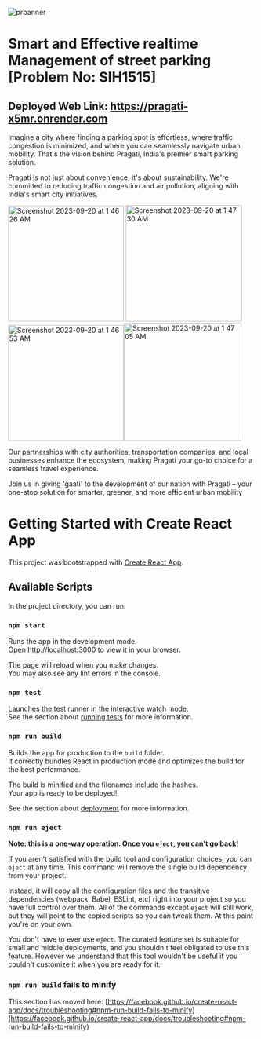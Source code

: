 ![prbanner](https://github.com/Ashutosh0602/SIH-Team-PRAGATI/assets/85889617/d58e3fb3-f338-4dc7-a6e3-30e893114cbe)

# Smart and Effective realtime Management of street parking [Problem No: SIH1515]

## Deployed Web Link: https://pragati-x5mr.onrender.com

Imagine a city where finding a parking spot is effortless, where traffic congestion is minimized, and where you can seamlessly navigate urban mobility. That's the vision behind Pragati, India's premier smart parking solution.

Pragati is not just about convenience; it's about sustainability. We're committed to reducing traffic congestion and air pollution, aligning with India's smart city initiatives.

<img width="236" alt="Screenshot 2023-09-20 at 1 46 26 AM" src="https://github.com/Ashutosh0602/SIH-Team-PRAGATI/assets/85889617/d278560d-aee6-4624-88ae-714ae0738eaf">  <img width="237" alt="Screenshot 2023-09-20 at 1 47 30 AM" src="https://github.com/Ashutosh0602/SIH-Team-PRAGATI/assets/85889617/495a1e16-4f89-43cb-9a7d-88e398cc4bb9">  <img width="236" alt="Screenshot 2023-09-20 at 1 46 53 AM" src="https://github.com/Ashutosh0602/SIH-Team-PRAGATI/assets/85889617/bc42aed3-6b33-4189-ab11-a9db2f9d8ad5"><img width="240" alt="Screenshot 2023-09-20 at 1 47 05 AM" src="https://github.com/Ashutosh0602/SIH-Team-PRAGATI/assets/85889617/e06b7d22-48ab-4d6b-9033-0a496661f53b">


Our partnerships with city authorities, transportation companies, and local businesses enhance the ecosystem, making Pragati your go-to choice for a seamless travel experience.

Join us in giving 'gaati' to the development of our nation with Pragati – your one-stop solution for smarter, greener, and more efficient urban mobility


# Getting Started with Create React App

This project was bootstrapped with [Create React App](https://github.com/facebook/create-react-app).

## Available Scripts

In the project directory, you can run:

### `npm start`

Runs the app in the development mode.\
Open [http://localhost:3000](http://localhost:3000) to view it in your browser.

The page will reload when you make changes.\
You may also see any lint errors in the console.

### `npm test`

Launches the test runner in the interactive watch mode.\
See the section about [running tests](https://facebook.github.io/create-react-app/docs/running-tests) for more information.

### `npm run build`

Builds the app for production to the `build` folder.\
It correctly bundles React in production mode and optimizes the build for the best performance.

The build is minified and the filenames include the hashes.\
Your app is ready to be deployed!

See the section about [deployment](https://facebook.github.io/create-react-app/docs/deployment) for more information.

### `npm run eject`

**Note: this is a one-way operation. Once you `eject`, you can't go back!**

If you aren't satisfied with the build tool and configuration choices, you can `eject` at any time. This command will remove the single build dependency from your project.

Instead, it will copy all the configuration files and the transitive dependencies (webpack, Babel, ESLint, etc) right into your project so you have full control over them. All of the commands except `eject` will still work, but they will point to the copied scripts so you can tweak them. At this point you're on your own.

You don't have to ever use `eject`. The curated feature set is suitable for small and middle deployments, and you shouldn't feel obligated to use this feature. However we understand that this tool wouldn't be useful if you couldn't customize it when you are ready for it.

### `npm run build` fails to minify

This section has moved here: [https://facebook.github.io/create-react-app/docs/troubleshooting#npm-run-build-fails-to-minify](https://facebook.github.io/create-react-app/docs/troubleshooting#npm-run-build-fails-to-minify)
